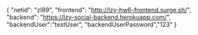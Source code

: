 { "netid": "zl89", 
"frontend": "http://lzy-hw6-frontend.surge.sh/",
"backend": "https://lzy-social-backend.herokuapp.com/",
"backendUser":"testUser",
"backendUserPassword","123" }